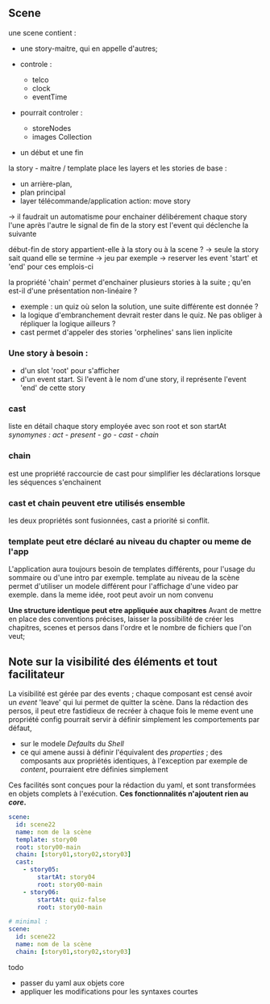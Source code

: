 ## Scene

une scene contient :
- une story-maitre, qui en appelle d'autres;
- controle :
  - telco
  - clock
  - eventTime
- pourrait controler :
  - storeNodes
  - images Collection

- un début et une fin

la story - maitre / template place les layers et les stories de base :
  - un arrière-plan,
  - plan principal
  - layer télécommande/application
  action: move story

  -> il faudrait un automatisme pour enchainer délibérement chaque story l'une après l'autre
le signal de fin de la story est l'event qui déclenche la suivante

début-fin de story appartient-elle à la story ou à la scene ?
-> seule la story sait quand elle se termine -> jeu par exemple
-> reserver les event 'start' et 'end' pour ces emplois-ci

la propriété 'chain' permet d'enchainer plusieurs stories à la suite ; qu'en est-il d'une présentation non-linéaire ? 
- exemple : un quiz où selon la solution, une suite différente est donnée ?
- la logique d'embranchement devrait rester dans le quiz. Ne pas obliger à répliquer la logique ailleurs ?
- cast permet d'appeler des stories 'orphelines' sans lien inplicite

### Une story à besoin :
  - d'un slot 'root' pour s'afficher
  - d'un event start. Si l'event à le nom d'une story, il représente l'event 'end' de cette story

### cast 
liste en détail chaque story employée avec son root et son startAt
  *synomynes : act - present - go - cast - chain*

### chain
est une propriété raccourcie de cast pour simplifier les déclarations lorsque les séquences s'enchainent

### cast et chain peuvent etre utilisés ensemble
les deux propriétés sont fusionnées, cast a priorité si conflit. 

### template peut etre déclaré au niveau du chapter ou meme de l'app
L'application aura toujours besoin de templates différents, pour l'usage du sommaire ou d'une intro par exemple.
template au niveau de la scène permet d'utiliser un modele différent pour l'affichage d'une video par exemple.
dans la meme idée, root peut avoir un nom convenu 

**Une structure identique peut etre appliquée aux chapitres**
Avant de mettre en place des conventions précises, laisser la possibilité de créer les chapitres, scenes et persos dans l'ordre et le nombre de fichiers que l'on veut;


## Note sur la visibilité des éléments et tout facilitateur
La visibilité est  gérée par des events ; chaque composant est censé avoir un *event* 'leave' qui lui permet de quitter la scène.
Dans la rédaction des persos, il peut etre fastidieux de recréer à chaque fois le meme event
une propriété config pourrait servir à définir simplement les comportements par défaut, 
- sur le modele *Defaults* du *Shell*
- ce qui amene aussi à définir l'équivalent des *properties* ; des composants aux propriétés identiques, à l'exception par exemple de *content*, pourraient etre définies simplement

Ces facilités sont conçues pour la rédaction du yaml, et sont transformées en objets complets à l'exécution. 
**Ces fonctionnalités n'ajoutent rien au *core*.**


```yaml
scene: 
  id: scene22
  name: nom de la scène
  template: story00
  root: story00-main
  chain: [story01,story02,story03]
  cast: 
    - story05:
        startAt: story04
        root: story00-main
    - story06:
        startAt: quiz-false
        root: story00-main

# minimal : 
scene: 
  id: scene22
  name: nom de la scène
  chain: [story01,story02,story03]

```

todo
- passer du yaml aux objets core
- appliquer les modifications pour les syntaxes courtes
